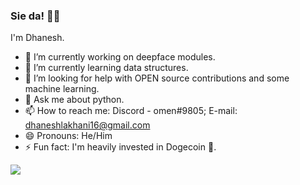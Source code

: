 ### Sie da! 👋🏼
I'm Dhanesh.

- 🔭 I’m currently working on deepface modules.
- 🌱 I’m currently learning data structures.
- 🤔 I’m looking for help with OPEN source contributions and some machine learning.
- 💬 Ask me about python. 
- 📫 How to reach me: Discord - omen#9805; E-mail: dhaneshlakhani16@gmail.com
- 😄 Pronouns: He/Him
- ⚡ Fun fact: I'm heavily invested in Dogecoin 🐶.
<img src="https://github-readme-stats.vercel.app/api?username=OMEN-D&&show_icons=true&title_color=018558&icon_color=bb2acf&text_color=FEF031&bg_color=BDE902">
